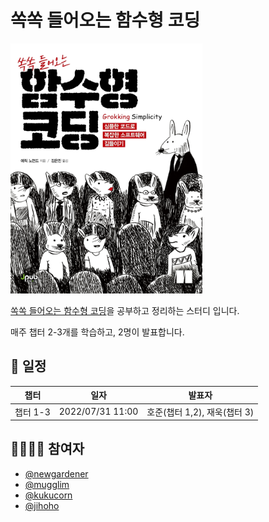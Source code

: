 # 쏙쏙 들어오는 함수형 코딩

<img src="./asset/cover.jpg" height="400px">

[쏙쏙 들어오는 함수형 코딩](http://www.kyobobook.co.kr/product/detailViewKor.laf?ejkGb=KOR&mallGb=KOR&barcode=9791191600759&orderClick=LEa&Kc=#N)을 공부하고 정리하는 스터디 입니다.

매주 챕터 2-3개를 학습하고, 2명이 발표합니다.

## 📆 일정

|   챕터   |       일자       |            발표자            |
| :------: | :--------------: | :--------------------------: |
| 챕터 1-3 | 2022/07/31 11:00 | 호준(챕터 1,2), 재욱(챕터 3) |

## 👨‍👨‍👦‍👦 참여자

- [@newgardener](https://github.com/newgardener)
- [@mugglim](https://github.com/mugglim)
- [@kukucorn](https://github.com/kukucorn)
- [@jihoho](https://github.com/jihoho)
